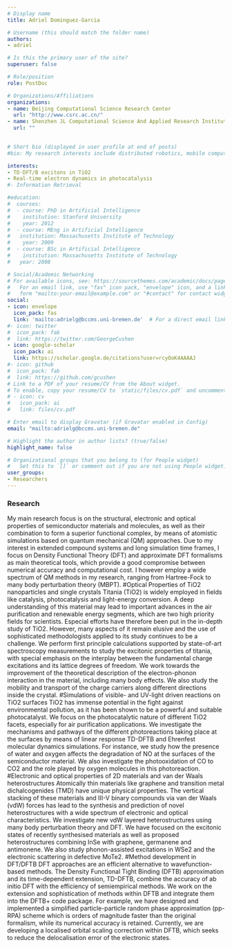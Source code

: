 ```yaml
---
# Display name
title: Adriel Dominguez-Garcia

# Username (this should match the folder name)
authors:
- adriel

# Is this the primary user of the site?
superuser: false

# Role/position
role: PostDoc

# Organizations/Affiliations
organizations:
- name: Beijing Computational Science Research Center
  url: "http://www.csrc.ac.cn/"
- name: Shenzhen JL Computational Science And Applied Research Institute
  url: ""
  

# Short bio (displayed in user profile at end of posts)
#bio: My research interests include distributed robotics, mobile computing and programmable matter.

interests:
- TD-DFT/B excitons in TiO2
- Real-time electron dynamics in photocatalysis
#- Information Retrieval

#education:
#  courses:
#  - course: PhD in Artificial Intelligence
#    institution: Stanford University
#    year: 2012
#  - course: MEng in Artificial Intelligence
#   institution: Massachusetts Institute of Technology
#    year: 2009
#  - course: BSc in Artificial Intelligence
#    institution: Massachusetts Institute of Technology
#   year: 2008

# Social/Academic Networking
# For available icons, see: https://sourcethemes.com/academic/docs/page-builder/#icons
#   For an email link, use "fas" icon pack, "envelope" icon, and a link in the
#   form "mailto:your-email@example.com" or "#contact" for contact widget.
social:
- icon: envelope
  icon_pack: fas
  link: 'mailto:adrielg@bccms.uni-bremen.de'  # For a direct email link, use "mailto:test@example.org".
#- icon: twitter
#  icon_pack: fab
#  link: https://twitter.com/GeorgeCushen
- icon: google-scholar
  icon_pack: ai
  link: https://scholar.google.de/citations?user=rcyOoK4AAAAJ
#- icon: github
#  icon_pack: fab
#  link: https://github.com/gcushen
# Link to a PDF of your resume/CV from the About widget.
# To enable, copy your resume/CV to `static/files/cv.pdf` and uncomment the lines below.
# - icon: cv
#   icon_pack: ai
#   link: files/cv.pdf

# Enter email to display Gravatar (if Gravatar enabled in Config)
email: "mailto:adrielg@bccms.uni-bremen.de"

# Highlight the author in author lists? (true/false)
highlight_name: false

# Organizational groups that you belong to (for People widget)
#   Set this to `[]` or comment out if you are not using People widget.
user_groups:
- Researchers
---
```


### Research 
My main research focus is on the structural, electronic and optical properties of semiconductor materials and molecules, as well as their combination to form a superior functional complex, by means of atomistic simulations based on quantum mechanical (QM) approaches. Due to my interest in extended compound systems and long simulation time frames, I focus on Density Functional Theory (DFT) and approximate DFT formalisms as main theoretical tools, which provide a good compromise between numerical accuracy and computational cost. I however employ a wide spectrum of QM methods in my research, ranging from Hartree-Fock to many body perturbation theory (MBPT). 
#Optical Properties of TiO2 nanoparticles and single crystals 
Titania (TiO2) is widely employed in fields like catalysis, photocatalysis and light-energy conversion. A deep understanding of this material may lead to important advances in the air purification and renewable energy segments, which are two high priority fields for scientists. Especial efforts have therefore been put in the in-depth study of TiO2. However, many aspects of it remain elusive and the use of sophisticated methodologists applied to its study continues to be a challenge. We perform first principle calculations supported by state-of-art spectroscopy measurements to study the excitonic properties of titania, with special emphasis on the interplay between the fundamental charge excitations and its lattice degrees of freedom. We work towards the improvement of the theoretical description of the electron-phonon interaction in the material, including many body effects. We also study the mobility and transport of the charge carriers along different directions inside the crystal. 
#Simulations of visible- and UV-light driven reactions on TiO2 surfaces 
TiO2 has immense potential in the fight against environmental pollution, as it has been shown to be a powerful and suitable photocatalyst. We focus on the photocatalytic nature of different TiO2 facets, especially for air purification applications. We investigate the mechanisms and pathways of the different photoreactions taking place at the surfaces by means of linear response TD-DFTB and Ehrenfest molecular dynamics simulations. For instance, we study how the presence of water and oxygen affects the degradation of NO at the surfaces of the semiconductor material. We also investigate the photooxidation of CO to CO2 and the role played by oxygen molecules in this photoreaction.
#Electronic and optical properties of 2D materials and van der Waals heterostructures
Atomically thin materials like graphene and transition metal dichalcogenides (TMD) have unique physical properties. The vertical stacking of these materials and III-V binary compounds via van der Waals (vdW) forces has lead to the synthesis and prediction of novel heterostructures with a wide spectrum of electronic and optical characteristics. We investigate new vdW layered heterostructures using many body perturbation theory and DFT. We have focused on the excitonic states of recently synthesised materials as well as proposed heterostructures combining InSe with graphene, germanene and antimonene. We also study phonon-assisted excitations in WSe2 and the electronic scattering in defective MoTe2.
#Method development in DFT/DFTB
DFT approaches are an efficient alternative to wavefunction-based methods. The Density Functional Tight Binding (DFTB) approximation and its time-dependent extension, TD-DFTB, combine the accuracy of ab initio DFT with the efficiency of semiempirical methods. We work on the extension and sophistication of methods within DFTB and integrate them into the DFTB+ code package. For example, we have designed and implemented a simplified particle-particle random phase approximation (pp-RPA) scheme which is orders of magnitude faster than the original formalism, while its numerical accuracy is retained. Currently, we are developing a localised orbital scaling correction within DFTB, which seeks to reduce the delocalisation error of the electronic states. 





